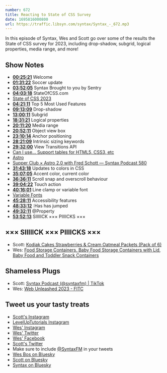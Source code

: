 ```yaml
---
number: 672
title: Reacting to State of CSS Survey
date: 1695816000800
url: https://traffic.libsyn.com/syntax/Syntax_-_672.mp3
---
```


In this episode of Syntax, Wes and Scott go over some of the results the State of CSS survey for 2023, including drop-shadow, subgrid, logical properties, media range, and more!

## Show Notes

- **[00:25:21](#t=00:25)** Welcome
- **[01:31:22](#t=01:31)** Soccer update
- **[03:52:05](#t=03:52)** Syntax Brought to you by Sentry
- **[04:03:18](#t=04:03)** StateOfCSS.com
- [State of CSS 2023](https://2023.stateofcss.com/en-US)
- **[04:21:11](#t=04:21)** Top 5 Most Used Features
- **[09:13:09](#t=09:13)** Drop-shadow
- **[13:00:11](#t=13:00)** Subgrid
- **[18:31:21](#t=18:31)** Logical properties
- **[20:11:20](#t=20:11)** Media range
- **[20:52:11](#t=20:52)** Object view box
- **[23:10:14](#t=23:10)** Anchor positioning
- **[28:21:09](#t=28:21)** Intrinsic sizing keywords
- **[29:32:00](#t=29:32)** View Transitions API
- [Can I use... Support tables for HTML5, CSS3, etc](https://caniuse.com/)
- [Astro](https://astro.build/)
- [Supper Club × Astro 2.0 with Fred Schott — Syntax Podcast 580](https://syntax.fm/show/580/supper-club-astro-2-0-with-fred-schott)
- **[31:43:18](#t=31:43)** Updates to colors in CSS
- **[35:07:05](#t=35:07)** Accent color, current color
- **[36:36:11](#t=36:36)** Scroll snap and overscroll behaviour
- **[39:04:22](#t=39:04)** Touch action
- **[40:16:01](#t=40:16)** Line clamp or variable font
- [Variable Fonts](https://v-fonts.com/)
- **[45:28:11](#t=45:28)** Accessibility features
- **[48:33:12](#t=48:33)** :Has has jumped
- **[49:32:11](#t=49:32)** @Property
- **[53:52:13](#t=53:52)** SIIIIICK ××× PIIIICKS ×××

## ××× SIIIIICK ××× PIIIICKS ×××

- Scott: [Kodiak Cakes Strawberries & Cream Oatmeal Packets (Pack of 6)](https://www.amazon.com/dp/B08BR4QV8Z?th=1&linkCode=sl1&linkId=30dd8a123a0b101f6e0e4e2edcc170b4&language=en_US)
- Wes: [Food Storage Containers, Baby Food Storage Containers with Lid, Baby Food and Toddler Snack Containers](<https://www.amazon.ca/s?k=BEABA+Clip+Containers,+Food+Storage+Containers,+Baby+Food+Storage+Containers+with+Lid,+Baby+Food+and+Toddler+Snack+Containers,+Baby+Essentials,+(Small)&linkCode=gs3&linkId=5c63a9bbd7c096ed4e1144ec769d870a&tag=isi777-20>)

## Shameless Plugs

- Scott: [Syntax Podcast (@syntaxfm) | TikTok](https://www.tiktok.com/@sntaxfm)
- Wes: [Web Unleashed 2023 - FITC](https://fitc.ca/event/webu23/)

## Tweet us your tasty treats

- [Scott's Instagram](https://www.instagram.com/stolinski/)
- [LevelUpTutorials Instagram](https://www.instagram.com/LevelUpTutorials/)
- [Wes' Instagram](https://www.instagram.com/wesbos/)
- [Wes' Twitter](https://twitter.com/wesbos)
- [Wes' Facebook](https://www.facebook.com/wesbos.developer)
- [Scott's Twitter](https://twitter.com/stolinski)
- Make sure to include [@SyntaxFM](https://twitter.com/SyntaxFM) in your tweets
- [Wes Bos on Bluesky](https://bsky.app/profile/wesbos.com)
- [Scott on Bluesky](https://bsky.app/profile/tolin.ski)
- [Syntax on Bluesky](https://bsky.app/profile/syntax.fm)
